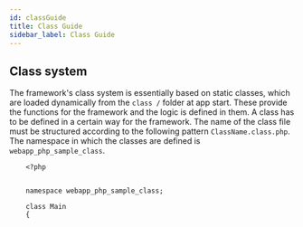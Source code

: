 ```yaml
---
id: classGuide
title: Class Guide
sidebar_label: Class Guide
---
```


## Class system

The framework's class system is essentially based on static classes,
which are loaded dynamically from the `class /` folder at app start. These provide the functions for the framework and the logic is defined in them.
A class has to be defined in a certain way for the framework. The name of the class file must be structured according to the following pattern `ClassName.class.php`.
The namespace in which the classes are defined is `webapp_php_sample_class`.

        <?php
        
        
        namespace webapp_php_sample_class;
        
        class Main
        {

